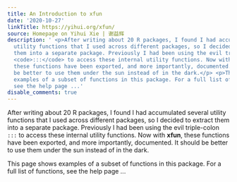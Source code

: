 ```yaml
---
title: An Introduction to xfun
date: '2020-10-27'
linkTitle: https://yihui.org/xfun/
source: Homepage on Yihui Xie | 谢益辉
description: ' <p>After writing about 20 R packages, I found I had accumulated several
  utility functions that I used across different packages, so I decided to extract
  them into a separate package. Previously I had been using the evil triple-colon
  <code>:::</code> to access these internal utility functions. Now with <strong>xfun</strong>,
  these functions have been exported, and more importantly, documented. It should
  be better to use them under the sun instead of in the dark.</p> <p>This page shows
  examples of a subset of functions in this package. For a full list of functions,
  see the help page ...'
disable_comments: true
---
```

 <p>After writing about 20 R packages, I found I had accumulated several utility functions that I used across different packages, so I decided to extract them into a separate package. Previously I had been using the evil triple-colon <code>:::</code> to access these internal utility functions. Now with <strong>xfun</strong>, these functions have been exported, and more importantly, documented. It should be better to use them under the sun instead of in the dark.</p> <p>This page shows examples of a subset of functions in this package. For a full list of functions, see the help page ...